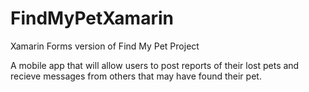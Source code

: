 # FindMyPetXamarin
Xamarin Forms version of Find My Pet Project

A mobile app that will allow users to post reports of their lost pets and recieve messages from others that may have found their pet.
